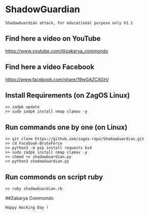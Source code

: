 # ShadowGuardian
```
ShadowGuardian attack, For educational purpose only V1.1
```
## Find here a video on YouTube
https://www.youtube.com/@zakarya_commondo
## Find here a video Facebook 
https://www.facebook.com/share/19wGAZCXGH/

## Install Requirements (on ZagOS Linux)
```
>> zadpk update
>> sudo zadpk install nmap clamav -y
```

## Run commands one by one (on Linux)
```
>> git clone https://github.com/zagos-repo/ShadowGuardian.git
>> cd Facebook-BruteForce
>> python3 -m pip install requests bs4
>> sudo zadpk install nmap clamav -y
>> chmod +x shadowGuardian.py
>> python3 shadowGuardian.py 
```
## Run commonds on script ruby 
```
>> ruby shadowGuardian.rb
```
##Zakarya Commondo
~~~
Happy Hacking Day !
~~~
